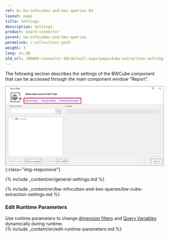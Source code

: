 ```yaml
---
ref: bc-bw-infocubes-and-bex-queries-03
layout: page
title: Settings
description: Settings
product: board-connector
parent: bw-infocubes-and-bex-queries
permalink: /:collection/:path
weight: 3
lang: en_GB
old_url: /BOARD-Connector-EN/default.aspx?pageid=bw-extraction-settings
---
```


The following section describes the settings of the BWCube component that can be accessed through the main component window “Report”.

![BW-Cube Component](/img/content/Bw-Cube-Settings.png){:class="img-responsive"}

{% include _content/en/general-settings.md %}

{% include _content/en/bw-infocubes-and-bex-queries/bw-cube-extraction-settings.md %}

### Edit Runtime Parameters

Use runtime parameters to change [dimension filters](./bw-cube-extraction-define#setting-a-dimension-filter) and [Query Variables](./variables) dynamically during runtime.<br>
{% include _content/en/edit-runtime-parameters.md %}
